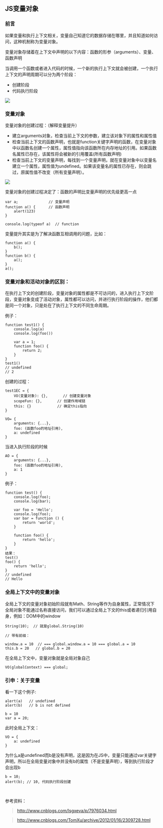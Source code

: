 ## JS变量对象

### 前言

如果变量和执行上下文相关，变量自己知道它的数据存储在哪里，并且知道如何访问，这种机制称为变量对象。

变量对象存储着在上下文中声明的以下内容：函数的形参（arguments）、变量、函数声明

当调用一个函数或者进入代码的时候，一个新的执行上下文就会被创建，一个执行上下文的声明周期可以分为两个阶段：

* 创建阶段
* 代码执行阶段

![](http://ww1.sinaimg.cn/large/006FubJZgy1fpagxfegnwj30rs0823z6.jpg)

### 变量对象

变量对象的创建过程：（解释变量提升）

* 建立arguments对象，检查当前上下文的参数，建立该对象下的属性和属性值
* 检查当前上下文的函数声明，也就是function关键字声明的函数，在变量对象中以函数名创建一个属性，属性值指向该函数所在内存地址的引用。如果函数名属性已存在，该属性将会被新的引用覆盖(所有函数声明)
* 检查当前上下文的变量声明，每找到一个变量声明，就在变量对象中以变量名建立一个属性，属性值为undefined。如果该变量名的属性已存在，则会跳过，原属性值不改变（所有变量声明）。

![](http://ww1.sinaimg.cn/large/006FubJZgy1fpagxt5qd0j30jh09qmxh.jpg)

变量对象的创建过程决定了：函数的声明比变量声明的优先级更高一点

    var a;              // 变量声明
    function a() {      // 函数声明
        alert(123)
    }

    console.log(typeof a)  // function

变量提升其实是为了解决函数互相调用的问题，比如：

    function a() {
        b();
    }
    function b() {
        a();
    }
    a();
    

### 变量对象和活动对象的区别：

在执行上下文的创建阶段，变量对象的属性都是不可访问的，进入执行上下文阶段，变量对象变成了活动对象，属性都可以访问，并进行执行阶段的操作，他们都是同一个对象，只是处在了执行上下文的不同生命周期。

例子：

    function test1() {
        console.log(a)
        console.log(foo())

        var a = 1;
        function foo() {
            return 2;
        }
    }
    test1()
    // undefined
    // 2

创建的过程：

    test1EC = {
        VO(变量对象): {},   	// 创建变量对象
        scopeFun: {},		// 创建作用域链
        this: {}			// 确定this指向
    }

    VO= {
        arguments: {...},
        foo: (函数foo的地址引用),
        a: undefined
    }
当进入执行阶段的时候

    AO = {
        arguments: {...},
        foo: (函数foo的地址引用),
        a: 1
    }

例子：

    function test() {
        console.log(foo);
        console.log(bar);

        var foo = 'Hello';
        console.log(foo);
        var bar = function () {
            return 'world';
        }

        function foo() {
            return 'hello';
        }
    }
    结果：
    test()
    foo() {
        return 'hello';
    }
    // undefined
    // Hello


### 全局上下文中的变量对象

全局上下文的变量对象初始阶段就有Math、String等作为自身属性，正常情况下全局对象不能通过名称直接访问，我们可以通过全局上下文的this或者递归引用自身，例如：DOM中的window

    String(10);  // 就是global.String(10)

    // 带有前缀：

    window.a = 10  // === global.window.a = 10 === global.a = 10
    this.b = 20   // global.b = 20

在全局上下文中，变量对象就是全局对象自己

    VO(globalContext) === global;


### 引申：关于变量

看一下这个例子:

    alert(a)   // undefined
    alert(b)   // b is not defined

    b = 10
    var a = 20;

此时全局上下文：

    VO = {
        a: undefined
    }


为什么a是undefined而b是没有声明，这是因为在JS中，变量只能通过var关键字声明，所以在全局变量对象中并没有b的属性（不是变量声明），等到执行阶段才会出现b

    b = 10;
    alert(b); // 10, 代码执行阶段创建

<br>

参考资料：

> http://www.cnblogs.com/lsgxeva/p/7976034.html

> http://www.cnblogs.com/TomXu/archive/2012/01/16/2309728.html